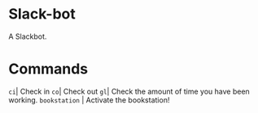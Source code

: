 # Slack-bot
A Slackbot.

# Commands
`ci`| Check in
`co`| Check out
`gl`| Check the amount of time you have been working.
`bookstation` | Activate the bookstation!
